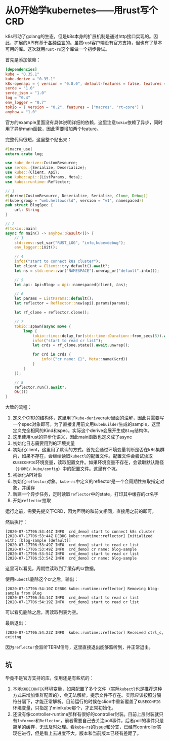 # 从0开始学kubernetes——用rust写个CRD


k8s带动了golang的生态，但是k8s本身的扩展机制是通过http接口实现的。因此，扩展的API有基于[各种语言](https://kubernetes.io/zh/docs/reference/using-api/client-libraries/)的。虽然rust客户端没有官方支持，但也有了基本可用的库。这次就用`rust-rs`这个库做一个初步尝试。

首先是添加依赖：

```toml
[dependencies]
kube = "0.35.1"
kube-derive = "0.35.1"
k8s-openapi = { version = "0.8.0", default-features = false, features = ["v1_18"] }
serde = "1.0"
serde_json = "1.0"
log = "0.4"
env_logger = "0.7"
tokio = { version = "0.2", features = ["macros", "rt-core"] }
anyhow = "1.0"
```

官方的example里面没有具体说明详细的依赖，这里注意`tokio`依赖了异步，同时用了异步main函数，因此需要增加两个feature。

完整代码很短，这里整个贴出来：
```rust
#[macro_use]
extern crate log;

use kube_derive::CustomResource;
use serde::{Serialize, Deserialize};
use kube::{Client, Api};
use kube::api::{ListParams, Meta};
use kube::runtime::Reflector;

// 1
#[derive(CustomResource, Deserialize, Serialize, Clone, Debug)]
#[kube(group = "web.helloworld", version = "v1", namespaced)]
pub struct BlogSpec {
    url: String
}

// 2
#[tokio::main]
async fn main() -> anyhow::Result<()> {
    // 3
    std::env::set_var("RUST_LOG", "info,kube=debug");
    env_logger::init();

    // 4
    info!("start to connect k8s cluster");
    let client = Client::try_default().await?;
    let ns = std::env::var("NAMESPACE").unwrap_or("default".into());

    // 5
    let api: Api<Blog> = Api::namespaced(client, &ns);

    // 6
    let params = ListParams::default();
    let reflector = Reflector::new(api).params(params);

    let rf_clone = reflector.clone();

    // 7
    tokio::spawn(async move {
        loop {
            tokio::time::delay_for(std::time::Duration::from_secs(5)).await;
            info!("start to read cr list");
            let crds = rf_clone.state().await.unwrap();

            for crd in crds {
                info!("cr name: {}", Meta::name(&crd))
            }
        }
    });

    // 8
    reflector.run().await?;
    Ok(())
}
```

大致的流程：
1. 定义个CRD的结构体，这里用了`kube-derive`crate里面的注解，因此只需要写一个spec对象即可。为了直接复用前文用`kubebuilder`生成的sample，这里定义完全相同的Kind和spec。实际这个derive会展开生成`Blog`结构体。
2. 这里使用rust的异步化语义，因此main函数也定义成了async
3. 初始化日志需要用到的环境变量
4. 初始化client，这里用了默认的方式。首先会通过环境变量判断是否在k8s集群内，如果不存在，会继续读取`kubectl`的配置文件。配置文件会尝试读取`KUBECONFIG`环境变量，读取配置文件。如果环境变量不存在，会读取默认路径（`$HOME/.kube/config`）中的配置文件。这里有个坑。
5. 初始化API对象
6. 初始化`reflector`对象。`kube-rs`中定义的reflector是一个会周期性拉取指定对象，并缓存
7. 新建一个异步任务，定时读取`reflector`中的state，打印其中缓存的cr名字
8. 开始`reflector`拉取

运行之前，需要先提交下CRD，因为声明的和前文相同，直接用之前的即可。

然后执行：
```
[2020-07-17T06:53:44Z INFO  crd_demo] start to connect k8s cluster
[2020-07-17T06:53:44Z DEBUG kube::runtime::reflector] Initialized with: [blog-sample [default]]
[2020-07-17T06:53:49Z INFO  crd_demo] start to read cr list
[2020-07-17T06:53:49Z INFO  crd_demo] cr name: blog-sample
[2020-07-17T06:53:54Z INFO  crd_demo] start to read cr list
[2020-07-17T06:53:54Z INFO  crd_demo] cr name: blog-sample
```

这里可以看见，周期性读取到了缓存的cr数据。

使用`kubectl`删除这个cr之后，输出：
```
[2020-07-17T06:54:10Z DEBUG kube::runtime::reflector] Removing blog-sample from Blog
[2020-07-17T06:54:14Z INFO  crd_demo] start to read cr list
[2020-07-17T06:54:19Z INFO  crd_demo] start to read cr list
```
可以看见删除之后，再读取列表为空。

最后退出：
```
[2020-07-17T06:54:23Z INFO  kube::runtime::reflector] Received ctrl_c, exiting
```
因为`reflector`会监听TERM信号，这里直接退出能够监听到，并正常退出。

## 坑

毕竟不是官方支持的库，使用还是有些坑的：

1. 本地`KUBECONFIG`环境变量，如果配置了多个文件（实际`kubectl`也是推荐这种方式来增加集群配置的），会无法解析，提示文件不存在。实际应该按照分隔符分隔下，才能正常解析。目前运行的时候在clion中重新覆盖了`KUBECONFIG`环境变量，只指定了minikube那个，才正常初始化。
2. 还没有像controller-runtime那样有很好的controller封装。目前上层封装就只有`Informer`和`Reflector`，前者需要自己去关注poll事件，后者poll的事件只是简单的缓存，无法及时处理。看`kube-rs`的[issue](https://github.com/clux/kube-rs/issues/148)和分支，已经有controller实现在进行，但是看上去进度不大，版本和当前版本已经有差距了。